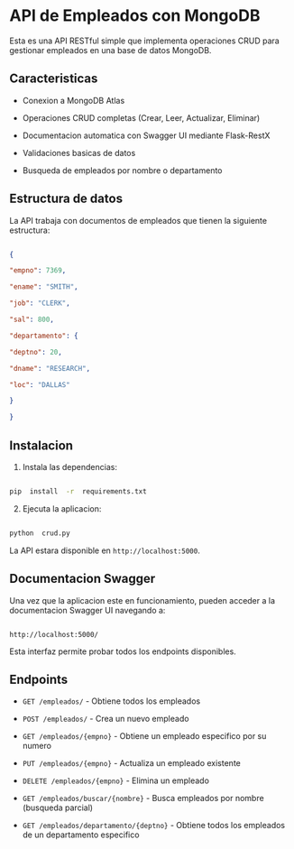 
# API de Empleados con MongoDB

  

Esta es una API RESTful simple que implementa operaciones CRUD para gestionar empleados en una base de datos MongoDB.

  

## Caracteristicas

  

- Conexion a MongoDB Atlas

- Operaciones CRUD completas (Crear, Leer, Actualizar, Eliminar)

- Documentacion automatica con Swagger UI mediante Flask-RestX

- Validaciones basicas de datos

- Busqueda de empleados por nombre o departamento

  

## Estructura de datos

  

La API trabaja con documentos de empleados que tienen la siguiente estructura:

  

```json

{

"empno": 7369,

"ename": "SMITH",

"job": "CLERK",

"sal": 800,

"departamento": {

"deptno": 20,

"dname": "RESEARCH",

"loc": "DALLAS"

}

}

```

  

## Instalacion

  
1. Instala las dependencias:

  

```bash

pip  install  -r  requirements.txt

```

  

2. Ejecuta la aplicacion:

  

```bash

python  crud.py

```

  

La API estara disponible en `http://localhost:5000`.

  

## Documentacion Swagger

  

Una vez que la aplicacion este en funcionamiento, pueden acceder a la documentacion Swagger UI navegando a:

  

```

http://localhost:5000/

```

  

Esta interfaz permite probar todos los endpoints disponibles.

  

## Endpoints

  

-  `GET /empleados/` - Obtiene todos los empleados

-  `POST /empleados/` - Crea un nuevo empleado

-  `GET /empleados/{empno}` - Obtiene un empleado especifico por su numero

-  `PUT /empleados/{empno}` - Actualiza un empleado existente

-  `DELETE /empleados/{empno}` - Elimina un empleado

-  `GET /empleados/buscar/{nombre}` - Busca empleados por nombre (busqueda parcial)

-  `GET /empleados/departamento/{deptno}` - Obtiene todos los empleados de un departamento especifico

  

